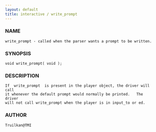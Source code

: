 ```yaml
---
layout: default
title: interactive / write_prompt
---
```


### NAME

    write_prompt - called when the parser wants a prompt to be written.


### SYNOPSIS

    void write_prompt( void );


### DESCRIPTION

    If  write_prompt  is present in the player object, the driver will call
    it whenever the default prompt would normally be printed.   The  driver
    will not call write_prompt when the player is in input_to or ed.


### AUTHOR

    Truilkan@TMI
